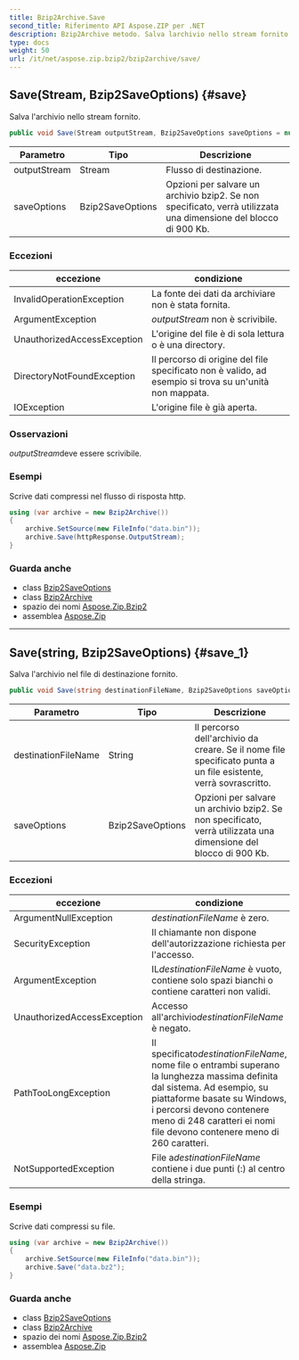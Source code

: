 ```yaml
---
title: Bzip2Archive.Save
second_title: Riferimento API Aspose.ZIP per .NET
description: Bzip2Archive metodo. Salva larchivio nello stream fornito.
type: docs
weight: 50
url: /it/net/aspose.zip.bzip2/bzip2archive/save/
---
```

## Save(Stream, Bzip2SaveOptions) {#save}

Salva l'archivio nello stream fornito.

```csharp
public void Save(Stream outputStream, Bzip2SaveOptions saveOptions = null)
```

| Parametro | Tipo | Descrizione |
| --- | --- | --- |
| outputStream | Stream | Flusso di destinazione. |
| saveOptions | Bzip2SaveOptions | Opzioni per salvare un archivio bzip2. Se non specificato, verrà utilizzata una dimensione del blocco di 900 Kb. |

### Eccezioni

| eccezione | condizione |
| --- | --- |
| InvalidOperationException | La fonte dei dati da archiviare non è stata fornita. |
| ArgumentException | *outputStream* non è scrivibile. |
| UnauthorizedAccessException | L'origine del file è di sola lettura o è una directory. |
| DirectoryNotFoundException | Il percorso di origine del file specificato non è valido, ad esempio si trova su un'unità non mappata. |
| IOException | L'origine file è già aperta. |

### Osservazioni

*outputStream*deve essere scrivibile.

### Esempi

Scrive dati compressi nel flusso di risposta http.

```csharp
using (var archive = new Bzip2Archive()) 
{
    archive.SetSource(new FileInfo("data.bin"));
    archive.Save(httpResponse.OutputStream);
}
```

### Guarda anche

* class [Bzip2SaveOptions](../../bzip2saveoptions/)
* class [Bzip2Archive](../)
* spazio dei nomi [Aspose.Zip.Bzip2](../../bzip2archive/)
* assemblea [Aspose.Zip](../../../)

---

## Save(string, Bzip2SaveOptions) {#save_1}

Salva l'archivio nel file di destinazione fornito.

```csharp
public void Save(string destinationFileName, Bzip2SaveOptions saveOptions = null)
```

| Parametro | Tipo | Descrizione |
| --- | --- | --- |
| destinationFileName | String | Il percorso dell'archivio da creare. Se il nome file specificato punta a un file esistente, verrà sovrascritto. |
| saveOptions | Bzip2SaveOptions | Opzioni per salvare un archivio bzip2. Se non specificato, verrà utilizzata una dimensione del blocco di 900 Kb. |

### Eccezioni

| eccezione | condizione |
| --- | --- |
| ArgumentNullException | *destinationFileName* è zero. |
| SecurityException | Il chiamante non dispone dell'autorizzazione richiesta per l'accesso. |
| ArgumentException | IL*destinationFileName* è vuoto, contiene solo spazi bianchi o contiene caratteri non validi. |
| UnauthorizedAccessException | Accesso all'archivio*destinationFileName* è negato. |
| PathTooLongException | Il specificato*destinationFileName*, nome file o entrambi superano la lunghezza massima definita dal sistema. Ad esempio, su piattaforme basate su Windows, i percorsi devono contenere meno di 248 caratteri ei nomi file devono contenere meno di 260 caratteri. |
| NotSupportedException | File a*destinationFileName* contiene i due punti (:) al centro della stringa. |

### Esempi

Scrive dati compressi su file.

```csharp
using (var archive = new Bzip2Archive()) 
{
    archive.SetSource(new FileInfo("data.bin"));
    archive.Save("data.bz2");
}
```

### Guarda anche

* class [Bzip2SaveOptions](../../bzip2saveoptions/)
* class [Bzip2Archive](../)
* spazio dei nomi [Aspose.Zip.Bzip2](../../bzip2archive/)
* assemblea [Aspose.Zip](../../../)


